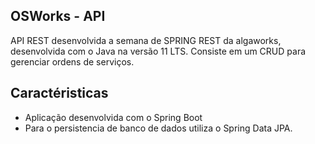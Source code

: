 OSWorks - API
-
API REST desenvolvida a semana de SPRING REST da algaworks, desenvolvida com o Java na versão 11 LTS.
Consiste em um CRUD para gerenciar ordens de serviços.

Caractéristicas
-
- Aplicação desenvolvida com o Spring Boot
- Para o persistencia de banco de dados utiliza o Spring Data JPA.
